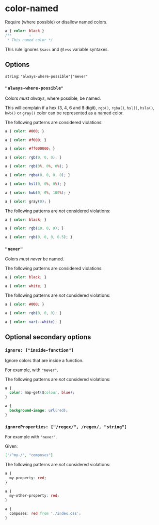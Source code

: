 # color-named

Require (where possible) or disallow named colors.

<!-- prettier-ignore -->
```css
a { color: black }
/**        ↑
 * This named color */
```

This rule ignores `$sass` and `@less` variable syntaxes.

## Options

`string`: `"always-where-possible"|"never"`

### `"always-where-possible"`

Colors _must always_, where possible, be named.

This will complain if a hex (3, 4, 6 and 8 digit), `rgb()`, `rgba()`, `hsl()`, `hsla()`, `hwb()` or `gray()` color can be represented as a named color.

The following patterns are considered violations:

<!-- prettier-ignore -->
```css
a { color: #000; }
```

<!-- prettier-ignore -->
```css
a { color: #f000; }
```

<!-- prettier-ignore -->
```css
a { color: #ff000000; }
```

<!-- prettier-ignore -->
```css
a { color: rgb(0, 0, 0); }
```

<!-- prettier-ignore -->
```css
a { color: rgb(0%, 0%, 0%); }
```

<!-- prettier-ignore -->
```css
a { color: rgba(0, 0, 0, 0); }
```

<!-- prettier-ignore -->
```css
a { color: hsl(0, 0%, 0%); }
```

<!-- prettier-ignore -->
```css
a { color: hwb(0, 0%, 100%); }
```

<!-- prettier-ignore -->
```css
a { color: gray(0); }
```

The following patterns are _not_ considered violations:

<!-- prettier-ignore -->
```css
a { color: black; }
```

<!-- prettier-ignore -->
```css
a { color: rgb(10, 0, 0); }
```

<!-- prettier-ignore -->
```css
a { color: rgb(0, 0, 0, 0.5); }
```

### `"never"`

Colors _must never_ be named.

The following patterns are considered violations:

<!-- prettier-ignore -->
```css
a { color: black; }
```

<!-- prettier-ignore -->
```css
a { color: white; }
```

The following patterns are _not_ considered violations:

<!-- prettier-ignore -->
```css
a { color: #000; }
```

<!-- prettier-ignore -->
```css
a { color: rgb(0, 0, 0); }
```

<!-- prettier-ignore -->
```css
a { color: var(--white); }
```

## Optional secondary options

### `ignore: ["inside-function"]`

Ignore colors that are inside a function.

For example, with `"never"`.

The following patterns are _not_ considered violations:

<!-- prettier-ignore -->
```css
a {
  color: map-get($colour, blue);
}
```

<!-- prettier-ignore -->
```css
a {
  background-image: url(red);
}
```

### `ignoreProperties: ["/regex/", /regex/, "string"]`

For example with `"never"`.

Given:

```json
["/^my-/", "composes"]
```

The following patterns are _not_ considered violations:

<!-- prettier-ignore -->
```css
a {
  my-property: red;
}
```

<!-- prettier-ignore -->
```css
a {
  my-other-property: red;
}
```

<!-- prettier-ignore -->
```css
a {
  composes: red from './index.css';
}
```
